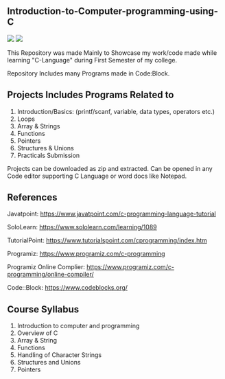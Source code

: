 ## Introduction-to-Computer-programming-using-C
![](https://img.shields.io/badge/Language-C-blueviolet)
![](https://img.shields.io/badge/Code::Block-20.03-blueviolet)

  This Repository was made Mainly to Showcase my work/code made while learning "C-Language" during First Semester of my college.
  
  Repository Includes many Programs made in Code:Block.   
     
## Projects Includes Programs Related to
  1. Introduction/Basics: (printf/scanf, variable, data types, operators etc.)
  2. Loops
  3. Array & Strings
  4. Functions
  5. Pointers
  6. Structures & Unions
  7. Practicals Submission

Projects can be downloaded as zip and extracted. Can be opened in any Code editor supporting C Language or word docs like Notepad.

## References
Javatpoint: https://www.javatpoint.com/c-programming-language-tutorial

SoloLearn: https://www.sololearn.com/learning/1089

TutorialPoint: https://www.tutorialspoint.com/cprogramming/index.htm

Programiz: https://www.programiz.com/c-programming

Programiz Online Complier: https://www.programiz.com/c-programming/online-compiler/

Code::Block: https://www.codeblocks.org/

## Course Syllabus
  1. Introduction to computer and programming
  2. Overview of C
  3. Array & String
  4. Functions
  5. Handling of Character Strings
  6. Structures and Unions
  7. Pointers
  
